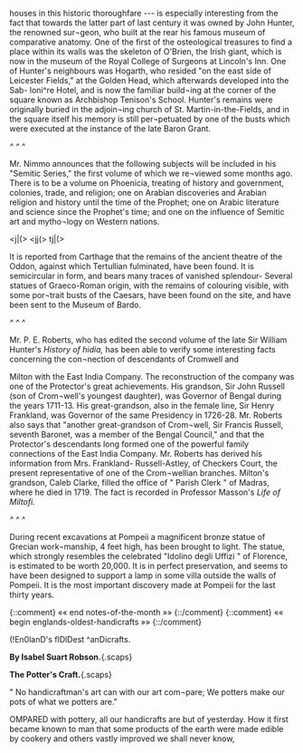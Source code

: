 houses in this historic thoroughfare --- is
especially interesting from the fact that
towards the latter part of last century it was
owned by John Hunter, the renowned sur¬geon,
who built at the rear his famous
museum of comparative anatomy. One of
the first of the osteological treasures to find
a place within its walls was the skeleton of
O'Brien, the Irish giant, which is now in the
museum of the Royal College of Surgeons at
Lincoln's Inn. One of Hunter's neighbours
was Hogarth, who resided "on the east side
of Leicester Fields," at the Golden Head,
which afterwards developed into the Sab-
loni^re Hotel, and is now the familiar build¬ing
at the corner of the square known as
Archbishop Tenison's School. Hunter's
remains were originally buried in the adjoin¬ing
church of St. Martin-in-the-Fields, and
in the square itself his memory is still per¬petuated
by one of the busts which were
executed at the instance of the late Baron
Grant.

*^ ^ ^*

Mr. Nimmo announces that the following
subjects will be included in his "Semitic
Series," the first volume of which we re¬viewed
some months ago. There is to be
a volume on Phoenicia, treating of history
and government, colonies, trade, and religion;
one on Arabian discoveries and Arabian
religion and history until the time of the
Prophet; one on Arabic literature and
science since the Prophet's time; and one
on the influence of Semitic art and mytho¬logy
on Western nations.

&lt;j|(&gt; &lt;jj(&gt; tj|(&gt;

It is reported from Carthage that the remains
of the ancient theatre of the Oddon, against
which Tertullian fulminated, have been
found. It is semicircular in form, and bears
many traces of vanished splendour- Several
statues of Graeco-Roman origin, with the
remains of colouring visible, with some por¬trait
busts of the Caesars, have been found
on the site, and have been sent to the
Museum of Bardo.

*^ ^ ^*

Mr. P. E. Roberts, who has edited the second
volume of the late Sir William Hunter's
*History of hidia,* has been able to verify
some interesting facts concerning the con¬nection
of descendants of Cromwell and

Milton with the East India Company. The
reconstruction of the company was one of
the Protector's great achievements. His
grandson, Sir John Russell (son of Crom¬well's
youngest daughter), was Governor of
Bengal during the years 1711-13. His
great-grandson, also in the female line, Sir
Henry Frankland, was Governor of the same
Presidency in 1726-28. Mr. Roberts also
says that "another great-grandson of Crom¬well,
Sir Francis Russell, seventh Baronet,
was a member of the Bengal Council," and
that the Protector's descendants long formed
one of the powerful family connections of
the East India Company. Mr. Roberts has
derived his information from Mrs. Frankland-
Russell-Astley, of Checkers Court, the
present representative of one of the Crom¬wellian
branches. Milton's grandson, Caleb
Clarke, filled the office of " Parish Clerk " of
Madras, where he died in 1719. The fact
is recorded in Professor Masson's *Life of
Miltofi.*

*^ ^ ^*

During recent excavations at Pompeii a
magnificent bronze statue of Grecian work¬manship,
4 feet high, has been brought to
light. The statue, which strongly resembles
the celebrated "Idolino degli Uffizi " of
Florence, is estimated to be worth 20,000.
It is in perfect preservation, and seems to
have been designed to support a lamp in
some villa outside the walls of Pompeii. It
is the most important discovery made at
Pompeii for the last thirty years.


{::comment} «« end notes-of-the-month »» {::/comment}
{::comment} «« begin englands-oldest-handicrafts »» {::/comment}

(!En0lanD's flDlDest ^anDicrafts.

**By Isabel Suart Robson.**{.scaps}

**The Potter's Craft.**{.scaps}

" No handicraftman's art can with our art com¬pare;
We potters make our pots of what we potters
are."

OMPARED with pottery, all our
handicrafts are but of yesterday.
How it first became known to
man that some products of the
earth were made edible by cookery and
others vastly improved we shall never know,
